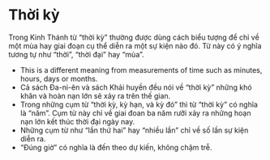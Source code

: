 # Thời kỳ

Trong Kinh Thánh từ “thời kỳ” thường được dùng cách biểu tượng để chỉ về một mùa hay giai đoạn cụ thể diễn ra một sự kiện nào đó. Từ này có ý nghĩa tương tự như “thời”, “thời đại” hay “mùa”.
- This is a different meaning from measurements of time such as minutes, hours, days or months.
- Cả sách Đa-ni-ên và sách Khải huyền đều nói về “thời kỳ” những khó khăn và hoàn nạn lớn sẽ xảy ra trên thế gian.
- Trong những cụm từ “thời kỳ, kỳ hạn, và kỳ đó” thì từ “thời kỳ” có nghĩa là “năm”. Cụm từ này chỉ về giai đoan ba năm rưỡi xảy ra những hoạn nạn lớn kết thúc thời đại ngày nay.
- Những cụm từ như “lần thứ hai” hay “nhiều lần” chỉ về số lần sự kiện diễn ra.
- “Đúng giờ” có nghĩa là đến theo dự kiến, không chậm trễ.

